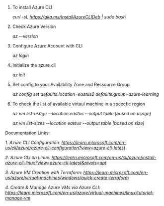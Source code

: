 1. To install Azure CLI 

    *curl -sL https://aka.ms/InstallAzureCLIDeb | sudo bash*


2. Check Azure Version

    *az --version*



3. Configure Azure Account with CLI

    *az login*



4. Initialize the azure cli 

    *az init*



5. Set config to your Availability Zone and Ressource Group

    *az config set defaults.location=eastus2 defaults.group=azure-learning*



6. To check the list of available virtaul machine in a specefic region 

    *az vm list-usage --location eastus --output table [based on usage]*

    *az vm list-sizes --location eastus --output table [based on size]*



Documentation Links:

*1. Azure CLI Configuration: https://learn.microsoft.com/en-us/cli/azure/azure-cli-configuration?view=azure-cli-latest*

*2. Azure CLI on Linux: https://learn.microsoft.com/en-us/cli/azure/install-azure-cli-linux?view=azure-cli-latest&pivots=apt*

*3. Azure VM Creation with Terraform: https://learn.microsoft.com/en-us/azure/virtual-machines/windows/quick-create-terraform*

*4. Create & Manage Azure VMs via Azure CLI: https://learn.microsoft.com/en-us/azure/virtual-machines/linux/tutorial-manage-vm*

